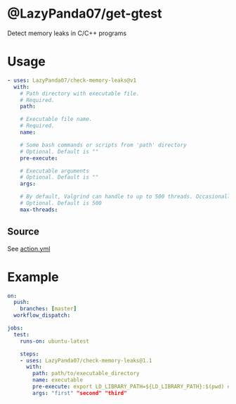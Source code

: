 # @LazyPanda07/get-gtest
Detect memory leaks in C/C++ programs

# Usage
```yaml
- uses: LazyPanda07/check-memory-leaks@v1
  with:
    # Path directory with executable file.
    # Required.
    path:

    # Executable file name.
    # Required.
    name:

    # Some bash commands or scripts from 'path' directory
    # Optional. Default is ""
    pre-execute:

    # Executable arguments
    # Optional. Default is ""
    args:

    # By default, Valgrind can handle to up to 500 threads. Occasionally, that number is too small. Use this option to provide a different limit. E.g. max-threads: 3000.
    # Optional. Default is 500
    max-threads:
```

## Source
See [action.yml](https://github.com/LazyPanda07/check-memory-leaks/blob/master/action.yml)

# Example
```yaml
on:
  push:
    branches: [master]
  workflow_dispatch:

jobs:
  test:
    runs-on: ubuntu-latest

    steps:
    - uses: LazyPanda07/check-memory-leaks@1.1
      with:
        path: path/to/executable_directory
        name: executable
        pre-execute: export LD_LIBRARY_PATH=${LD_LIBRARY_PATH}:$(pwd) # for *.so loading
        args: "first" "second" "third"
```

